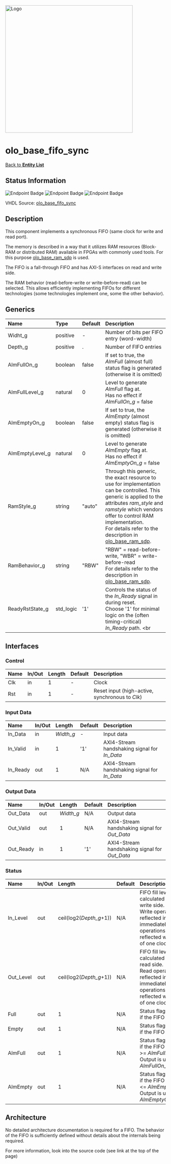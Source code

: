 <img src="../Logo.png" alt="Logo" width="400">

# olo_base_fifo_sync

[Back to **Entity List**](../EntityList.md)

## Status Information

![Endpoint Badge](https://img.shields.io/endpoint?url=https://storage.googleapis.com/open-logic-badges/coverage/olo_base_fifo_sync.json?cacheSeconds=0)
![Endpoint Badge](https://img.shields.io/endpoint?url=https://storage.googleapis.com/open-logic-badges/branches/olo_base_fifo_sync.json?cacheSeconds=0)
![Endpoint Badge](https://img.shields.io/endpoint?url=https://storage.googleapis.com/open-logic-badges/issues/olo_base_fifo_sync.json?cacheSeconds=0)

VHDL Source: [olo_base_fifo_sync](../../src/base/vhdl/olo_base_fifo_sync.vhd)

## Description

This component implements a synchronous FIFO (same clock for write and read port).

The memory is described in a way that it utilizes RAM resources (Block-RAM or distributed RAM) available in FPGAs with
commonly used tools. For this purpose [olo_base_ram_sdp](./olo_base_ram_sdp.md) is used.

The FIFO is a fall-through FIFO and has AXI-S interfaces on read and write side.

The RAM behavior (read-before-write or write-before-read) can be selected. This allows efficiently implementing FIFOs
for different technologies (some technologies implement one, some the other behavior).

## Generics

| Name            | Type      | Default | Description                                                  |
| :-------------- | :-------- | ------- | :----------------------------------------------------------- |
| Widht_g         | positive  | -       | Number of bits per FIFO entry (word-width)                   |
| Depth_g         | positive  | .       | Number of FIFO entries                                       |
| AlmFullOn_g     | boolean   | false   | If set to true, the _AlmFull_ (almost full) status flag is generated (otherwise it is omitted) |
| AlmFullLevel_g  | natural   | 0       | Level to generate _AlmFull_ flag at. <br>Has no effect if _AlmFullOn_g_ = false |
| AlmEmptyOn_g    | boolean   | false   | If set to true, the _AlmEmpty_ (almost empty) status flag is generated (otherwise it is omitted) |
| AlmEmptyLevel_g | natural   | 0       | Level to generate _AlmEmpty_ flag at. <br>Has no effect if _AlmEmptyOn_g_ = false |
| RamStyle_g      | string    | "auto"  | Through this generic, the exact resource to use for implementation can be controlled. This generic is applied to the attributes _ram_style_ and _ramstyle_ which vendors offer to control RAM implementation.<br>For details refer to the description in [olo_base_ram_sdp](./olo_base_ram_sdp.md). |
| RamBehavior_g   | string    | "RBW"   | "RBW" = read-before-write, "WBR" = write-before-read<br/>For details refer to the description in [olo_base_ram_sdp](./olo_base_ram_sdp.md). |
| ReadyRstState_g | std_logic | '1'     | Controls the status of the _In_Ready_ signal in during reset.<br> Choose '1' for minimal logic on the (often timing-critical) _In_Ready_ path. <br |

## Interfaces

### Control

| Name | In/Out | Length | Default | Description                                     |
| :--- | :----- | :----- | ------- | :---------------------------------------------- |
| Clk  | in     | 1      | -       | Clock                                           |
| Rst  | in     | 1      | -       | Reset input (high-active, synchronous to _Clk_) |

### Input Data

| Name     | In/Out | Length    | Default | Description                                  |
| :------- | :----- | :-------- | ------- | :------------------------------------------- |
| In_Data  | in     | _Width_g_ | -       | Input data                                   |
| In_Valid | in     | 1         | '1'     | AXI4-Stream handshaking signal for _In_Data_ |
| In_Ready | out    | 1         | N/A     | AXI4-Stream handshaking signal for _In_Data_ |

### Output Data

| Name      | In/Out | Length    | Default | Description                                   |
| :-------- | :----- | :-------- | ------- | :-------------------------------------------- |
| Out_Data  | out    | _Width_g_ | N/A     | Output data                                   |
| Out_Valid | out    | 1         | N/A     | AXI4-Stream handshaking signal for _Out_Data_ |
| Out_Ready | in     | 1         | '1'     | AXI4-Stream handshaking signal for _Out_Data_ |

### Status

| Name      | In/Out | Length                  | Default | Description                                                  |
| :-------- | :----- | :---------------------- | ------- | :----------------------------------------------------------- |
| In_Level  | out    | ceil(log2(_Depth_g_+1)) | N/A     | FIFO fill level calculated on the write side. <br>Write operations are reflected in the level immediately, read operations are reflected with a delay of one clock cycle. |
| Out_Level | out    | ceil(log2(_Depth_g_+1)) | N/A     | FIFO fill level calculated on the read side. <br>Read operations are reflected in the level immediately, write operations are reflected with a delay of one clock cycle. |
| Full      | out    | 1                       | N/A     | Status flag. Asserted if the FIFO is full.                   |
| Empty     | out    | 1                       | N/A     | Status flag. Asserted if the FIFO is empty.                  |
| AlmFull   | out    | 1                       | N/A     | Status flag. Asserted if the FIFO fill level is >= _AlmFullLevel_g_.<br>Output is undefined if _AlmFullOn_g_=false. |
| AlmEmpty  | out    | 1                       | N/A     | Status flag. Asserted if the FIFO fill level is <= _AlmEmptyevel_g_.<br>Output is undefined if _AlmEmptyOn_g_=false. |

## Architecture

No detailed architecture documentation is required for a FIFO. The behavior of the FIFO is sufficiently defined without
details about the internals being required.

For more information, look into the source code (see link at the top of the page)
